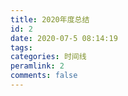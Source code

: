 ```yaml
---
title: 2020年度总结
id: 2
date: 2020-07-5 08:14:19
tags:
categories: 时间线
peramlink: 2
comments: false
---
```

